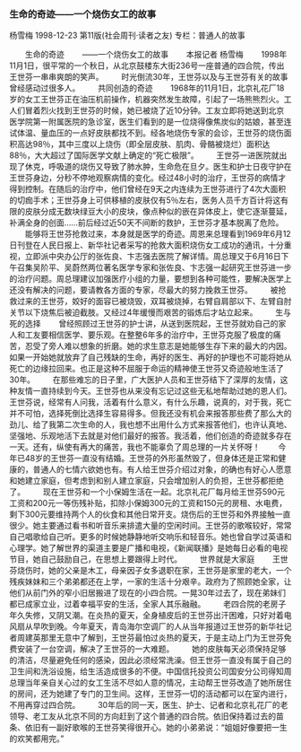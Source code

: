### 生命的奇迹——一个烧伤女工的故事
杨雪梅
1998-12-23
第11版(社会周刊·读者之友)
专栏：普通人的故事

　　生命的奇迹
　　——一个烧伤女工的故事
　　本报记者  杨雪梅
　　1998年11月1日，很平常的一个秋日，从北京鼓楼东大街236号一座普通的四合院，传出王世芬一串串爽朗的笑声。
　　时光倒流30年，王世芬以及与王世芬有关的故事曾经感动过很多人。
　　共同创造的奇迹
　　1968年的11月1日，北京礼花厂18岁的女工王世芬正在油压机前操作，机器突然发生故障，引起了一场熊熊烈火。工人们冒着烈火找到王世芬的时候，她已被烧了近10分钟。工友立即将她送到北京医学院第一附属医院的急诊室，医生们看到的是一位烧得像焦炭似的姑娘，甚至连试体温、量血压的一点好皮肤都找不到。经各地烧伤专家的会诊，王世芬的烧伤面积高达98％，其中三度以上烧伤（即全层皮肤、肌肉、骨骼被烧烂）面积达88％，大大超过了国际医学文献上确定的“死亡极限”。
　　王世芬一进医院就出现了休克，呼吸道的烧伤又导致了肺水肿，生命危在旦夕。医生和护士日夜守护在王世芬身边，分秒不停地观察病情的变化。经过48小时的治疗，王世芬的病情才得到控制。在随后的治疗中，他们曾经在9天之内连续为王世芬进行了4次大面积的切痂手术；王世芬身上可供移植的皮肤仅有5％左右，医务人员千方百计将这有限的皮肤分成无数块绿豆大小的皮块，像点种似的嵌在异体皮上，使它逐渐蔓延，补满全身的创面……前后经过近50天不间断的救护，王世芬才基本脱离了危险。
　　能够将王世芬抢救过来，本身就是医学的奇迹。周恩来总理看到1969年6月12日刊登在人民日报上、新华社记者采写的抢救大面积烧伤女工成功的通讯，十分重视，立即派中央办公厅的张佐良、卞志强去医院了解详情。周总理又于6月16日下午召集吴阶平、吴蔚然两位著名医学专家和张佐良、卞志强一起研究王世芬进一步的治疗问题。周总理建议加强医疗小组的力量，要想到各种可能性，要解决医学上还没有解决的问题，要请教各方面的专家，尽最大的努力挽救王世芬。
　　被抢救过来的王世芬，姣好的面容已被烧毁，双耳被烧掉，右臂自肩部以下、左臂自肘关节以下烧焦后被迫截肢。又经过4年缓慢而艰苦的锻炼后才站立起来。
　　生与死的选择
　　曾经照顾过王世芬的护士讲，从送到医院起，王世芬就劝自己的家人和工友要相信医学、要乐观。在整整6年多的治疗中，王世芬克服了极度的痛苦，忍受了旁人难以想象的折磨。她的求生意志是她能够生存下来的最大的内因。如果一开始她就放弃了自己残缺的生命，再好的医生、再好的护理也不可能将她从死亡的边缘拉回来。也正是这种不屈服于命运的精神使王世芬又奇迹般地生活了30年。
　　在那些难忘的日子里，广大医护人员和王世芬结下了深厚的友情，这种友情一直持续到今天。王世芬也从来没有忘记过这些无私地帮助过她的恩人们。王世芬说，经常有人问我，活着有什么意义，有什么乐趣，说真的，对于我，死亡并不可怕，选择死倒比选择生容易得多。但我还没有机会来报答那些费了那么大的劲儿、给了我第二次生命的人，我也想不出用什么方式来报答他们，也许认真地、坚强地、乐观地活下去就是对他们最好的报答。我活着，他们创造的奇迹就多存在一天。还有，纵使有再大的痛苦，我也不能辜负了周总理的一片关怀呀！
　　今年已48岁的王世芬一直没有结婚。王世芬的外形虽然毁了，但身体还是正常和健康的，普通人的七情六欲她也有。有人给王世芬介绍过对象，的确也有好心人愿意和她建立家庭，但考虑到和别人建立家庭，只会增加别人的负担，王世芬都拒绝了。
　　现在王世芬和一个小保姆生活在一起。北京礼花厂每月给王世芬590元工资和200元一等伤残补贴，扣除小保姆300元的工资和150元的房租、水电费，剩下300元要维持两个人的伙食和其他日常开支。烧伤后的王世芬和外界接触一直很少。她主要通过看书和听音乐来排遣大量的空闲时间。王世芬的歌喉较好，常常自己唱歌给自己听。更多的时候她静静地听交响乐和轻音乐。她也曾自学过英语和心理学。她了解世界的渠道主要是广播和电视，《新闻联播》是她每日必看的电视节目，她自己鼓励自己，在思想上要跟得上时代。
　　世界就是大家庭
　　王世芬烧伤时，她的父亲是木工，母亲因子女多退职在家，王世芬是家里的老大，一个残疾妹妹和三个弟弟都还在上学，一家的生活十分艰辛。政府为了照顾她全家，让他们从前门外的窄小旧居搬进了现在的小四合院。一晃30年过去了，现在弟妹们都已成家立业，过着幸福平安的生活，全家人其乐融融。
　　老四合院的老房子年久失修，又阴又潮。在炎热的夏天，全身植皮后的王世芬出汗困难，只好对着电风扇从早吹到晚。今年夏天，青岛海尔空调厂的人从当年报道过王世芬的新华社记者周建英那里无意中了解到，王世芬最怕过炎热的夏天，于是主动上门为王世芬免费安装了一台空调，解决了王世芬的一大难题。
　　她的皮肤每天必须保持足够的清洁，尽量避免任何的感染，因此必须经常洗澡。但王世芬一直没有属于自己的卫生间和洗浴设施，给生活造成很多的不便。中国信托投资公司国安分公司得知周总理当年亲自关心过的女工生活不尽如人意的情况，主动帮王世芬改造了她所居住的房间，还为她建了专门的卫生间。这样，王世芬一切的活动都可以在室内进行，不用再穿过四合院。
　　30年后的同一天，医生、护士、记者和北京礼花厂的老领导、老工友从北京不同的方向赶到了这个普通的四合院。依旧保持着过去的苗条、依旧有一副好歌喉的王世芬笑得很开心。她的小弟弟说：“姐姐好像要把一生的欢笑都用完。”
